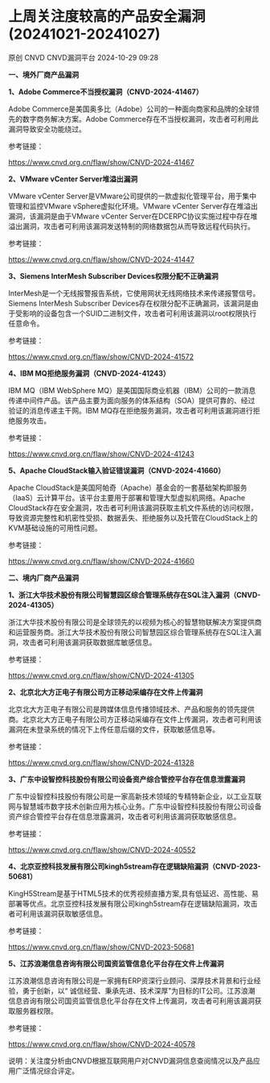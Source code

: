 #  上周关注度较高的产品安全漏洞(20241021-20241027)   
原创 CNVD  CNVD漏洞平台   2024-10-29 09:28  
  
**一、境外厂商产品漏洞**  
  
**1、Adobe Commerce不当授权漏洞（CNVD-2024-41467）**  
  
Adobe Commerce是美国奥多比（Adobe）公司的一种面向商家和品牌的全球领先的数字商务解决方案。Adobe Commerce存在不当授权漏洞，攻击者可利用此漏洞导致安全功能绕过。  
  
参考链接：  
  
https://www.cnvd.org.cn/flaw/show/CNVD-2024-41467  
  
**2、VMware vCenter Server堆溢出漏洞**  
  
VMware vCenter Server是VMware公司提供的一款虚拟化管理平台，用于集中管理和监控VMware vSphere虚拟化环境。VMware vCenter Server存在堆溢出漏洞，该漏洞是由于VMware vCenter Server在DCERPC协议实施过程中存在堆溢出漏洞，攻击者可利用该漏洞发送特制的网络数据包从而导致远程代码执行。  
  
参考链接：  
  
https://www.cnvd.org.cn/flaw/show/CNVD-2024-41447  
  
**3、Siemens InterMesh Subscriber Devices权限分配不正确漏洞**  
  
InterMesh是一个无线报警报告系统，它使用网状无线网络技术来传递报警信号。Siemens InterMesh
Subscriber Devices存在权限分配不正确漏洞，该漏洞是由于受影响的设备包含一个SUID二进制文件，攻击者可利用该漏洞以root权限执行任意命令。  
  
参考链接：  
  
https://www.cnvd.org.cn/flaw/show/CNVD-2024-41572  
  
**4、IBM MQ拒绝服务漏洞（CNVD-2024-41243）**  
  
IBM MQ（IBM WebSphere MQ）是美国国际商业机器（IBM）公司的一款消息传递中间件产品。该产品主要为面向服务的体系结构（SOA）提供可靠的、经过验证的消息传递主干网。IBM MQ存在拒绝服务漏洞，攻击者可利用该漏洞进行拒绝服务攻击。  
  
参考链接：  
  
https://www.cnvd.org.cn/flaw/show/CNVD-2024-41243  
  
**5、Apache CloudStack输入验证错误漏洞（CNVD-2024-41660）**  
  
Apache CloudStack是美国阿帕奇（Apache）基金会的一套基础架构即服务（IaaS）云计算平台。该平台主要用于部署和管理大型虚拟机网络。Apache CloudStack存在安全漏洞，攻击者可利用该漏洞获取主机文件系统的访问权限，导致资源完整性和机密性受损、数据丢失、拒绝服务以及托管在CloudStack上的KVM基础设施的可用性问题。  
  
参考链接：  
  
https://www.cnvd.org.cn/flaw/show/CNVD-2024-41660  
  
  
**二、境内厂商产品漏洞**  
  
**1、浙江大华技术股份有限公司智慧园区综合管理系统存在SQL注入漏洞（CNVD-2024-41305）**  
  
浙江大华技术股份有限公司是全球领先的以视频为核心的智慧物联解决方案提供商和运营服务商。浙江大华技术股份有限公司智慧园区综合管理系统存在SQL注入漏洞，攻击者可利用该漏洞获取数据库敏感信息。  
  
参考链接：  
  
https://www.cnvd.org.cn/flaw/show/CNVD-2024-41305  
  
**2、北京北大方正电子有限公司方正移动采编存在文件上传漏洞**  
  
北京北大方正电子有限公司是跨媒体信息传播领域技术、产品和服务的领先提供商。北京北大方正电子有限公司方正移动采编存在文件上传漏洞，攻击者可利用该漏洞在未登录系统的情况下上传任意后缀的文件，获取敏感信息等。  
  
参考链接：  
  
https://www.cnvd.org.cn/flaw/show/CNVD-2024-41328  
  
**3、广东中设智控科技股份有限公司设备资产综合管控平台存在信息泄露漏洞**  
  
广东中设智控科技股份有限公司是一家高新技术领域的专精特新企业，以工业互联网与智慧城市数字技术创新应用为核心业务。广东中设智控科技股份有限公司设备资产综合管控平台存在信息泄露漏洞，攻击者可利用该漏洞获取敏感信息。  
  
参考链接：  
  
https://www.cnvd.org.cn/flaw/show/CNVD-2024-40552  
  
**4、北京亚控科技发展有限公司kingh5stream存在逻辑缺陷漏洞（CNVD-2023-50681）**  
  
KingH5Stream是基于HTML5技术的优秀视频直播方案,具有低延迟、高性能、易部署等优点。北京亚控科技发展有限公司kingh5stream存在逻辑缺陷漏洞，攻击者可利用该漏洞获取敏感信息。  
  
参考链接：  
  
https://www.cnvd.org.cn/flaw/show/CNVD-2023-50681  
  
**5、江苏浪潮信息咨询有限公司国资监管信息化平台存在文件上传漏洞**  
  
江苏浪潮信息咨询有限公司是一家拥有ERP资深行业顾问、深厚技术背景和行业经验，勇于创新，以“ 诚信经营、秉承先进、技术深厚”为目标的IT公司。江苏浪潮信息咨询有限公司国资监管信息化平台存在文件上传漏洞，攻击者可利用该漏洞获取服务器权限。  
  
参考链接：  
  
https://www.cnvd.org.cn/flaw/show/CNVD-2024-40578  
  
  
说明：关注度分析由CNVD根据互联网用户对CNVD漏洞信息查阅情况以及产品应用广泛情况综合评定。  
  
